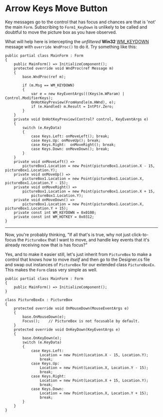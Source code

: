 # Arrow Keys Move Button

Key messages go to the control that has focus and chances are that is 'not' the main `Form`. Subscribing to `Form1_KeyDown` is unlikely to be called and doubtful to move the picture box as you have observed. 

What will help here is intercepting the _unfiltered_ **Win32** [WM_KEYDOWN](https://learn.microsoft.com/en-us/windows/win32/inputdev/wm-keydown) message with `override WndProc()` to do it. Try something like this:

```
public partial class MainForm : Form
{
    public MainForm() => InitializeComponent();
    protected override void WndProc(ref Message m)
    {
        base.WndProc(ref m);

        if (m.Msg == WM_KEYDOWN)
        {
            var e = new KeyEventArgs(((Keys)m.WParam) | Control.ModifierKeys);
            OnHotKeyPreview(FromHandle(m.HWnd), e);
            if (e.Handled) m.Result = IntPtr.Zero;
        }
    }
    private void OnHotKeyPreview(Control? control, KeyEventArgs e)
    {
        switch (e.KeyData)
        {
            case Keys.Left: onMoveLeft(); break;
            case Keys.Up: onMoveUp(); break;
            case Keys.Right:  onMoveRight(); break;
            case Keys.Down: onMoveDown(); break;
        }
    }
    private void onMoveLeft() =>
        pictureBox1.Location = new Point(pictureBox1.Location.X - 15, pictureBox1.Location.Y);
    private void onMoveUp() => 
        pictureBox1.Location = new Point(pictureBox1.Location.X, pictureBox1.Location.Y - 15);
    private void onMoveRight() =>
        pictureBox1.Location = new Point(pictureBox1.Location.X + 15,
            pictureBox1.Location.Y);
    private void onMoveDown() =>
        pictureBox1.Location = new Point(pictureBox1.Location.X, pictureBox1.Location.Y + 15);
    private const int WM_KEYDOWN = 0x0100;
    private const int WM_HOTKEY = 0x0312;
}
```

___

Now, you're probably thinking, "If all that's is true, why not just click-to-focus the `PictureBox` that I want to move, and handle key events that it's already receiving now that is has focus?" 

Yes, and to make it easier still, let's just inherit from `PictureBox` to make a control that knows how to move _itself_ and then go to the Designer.cs file and swap out instances of `PictureBox` for our extended class `PictureBoxEx`. This makes the `Form` class very simple as well.

```
public partial class MainForm : Form
{
    public MainForm() => InitializeComponent();
}

class PictureBoxEx : PictureBox
{
    protected override void OnMouseDown(MouseEventArgs e)
    {
        base.OnMouseDown(e);
        Focus();    // PictureBox is not focusable by default.
    }
    protected override void OnKeyDown(KeyEventArgs e)
    {
        base.OnKeyDown(e);
        switch (e.KeyData)
        {
            case Keys.Left:
                Location = new Point(Location.X - 15, Location.Y);
                break;
            case Keys.Up:
                Location = new Point(Location.X, Location.Y - 15);
                break;
            case Keys.Right:
                Location = new Point(Location.X + 15, Location.Y);
                break;
            case Keys.Down:
                Location = new Point(Location.X, Location.Y + 15);
                break;
        }
    }
}
```

